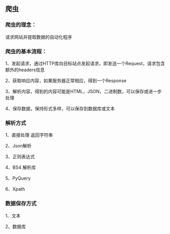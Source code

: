 ## 爬虫

### 爬虫的理念：

请求网站并提取数据的自动化程序

### 爬虫的基本流程：

1、发起请求，通过HTTP库向目标站点发起请求，即发送一个Request，请求包含额外的headers信息

2、获取响应内容，如果服务器正常相应，得到一个Response

3、解析内容，得到的内容可能是HTML，JSON，二进制数，可以保存或进一步处理

4、保存数据，保持形式多样，可以保存到数据库或文本

### 解析方式

1、直接处理 返回字符串

2、Json解析

3、正则表达式

4、BS4 解析库

5、PyQuery

6、Xpath

### 数据保存方式

1、文本

2、数据库
